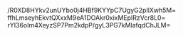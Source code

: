 /R0XD8HYkv2unUYbo0j4HBf9KYYpC7UgyG2pIlXwh5M=
ffhLmseyhEkvtQXxxM9eA1DOAkr0xixMEpIRzVcr8L0=
rYI36oIm4XeyzSP7Pm2kdpP/gyL3PG7kMlafqdChJLM=

